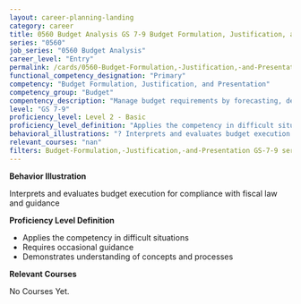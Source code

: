 ```yaml
---
layout: career-planning-landing
category: career
title: 0560 Budget Analysis GS 7-9 Budget Formulation, Justification, and Presentation
series: "0560"
job_series: "0560 Budget Analysis"
career_level: "Entry"
permalink: /cards/0560-Budget-Formulation,-Justification,-and-Presentation-Level-2---Basic/
functional_competency_designation: "Primary"
competency: "Budget Formulation, Justification, and Presentation"
competency_group: "Budget"
compentency_description: "Manage budget requirements by forecasting, developing and justifying budgets in compliance with statutory/regulatory guidance. "
level: "GS 7-9"
proficiency_level: Level 2 - Basic
proficiency_level_definition: "Applies the competency in difficult situations ? Requires occasional guidance ? Demonstrates understanding of concepts and processes"
behavioral_illustrations: "? Interprets and evaluates budget execution for compliance with fiscal law and guidance"
relevant_courses: "nan"
filters: Budget-Formulation,-Justification,-and-Presentation GS-7-9 series-0560
---
```


<div id="cfo-card-content-behavioral-illustrations" class="cfo-inner-card-content">
<p><b>Behavior Illustration</b></p>
<p></p>
<p>Interprets and evaluates budget execution for compliance with fiscal law and guidance</p>
</div>

<div id="cfo-card-content-proficiency-level-definition" class="cfo-inner-card-content">

<p><b>Proficiency Level Definition</b></p>
<ul><li>Applies the competency in difficult situations</li>
<li>Requires occasional guidance</li>
<li>Demonstrates understanding of concepts and processes</li>
</ul></div>

<div id="cfo-card-content-relevant-courses" class="cfo-inner-card-content">
<p><b>Relevant Courses</b></p>
<div class="cfo-courses-outer">
<div class="cfo-courses-inner">No Courses Yet.</div>
</div>
</div>
